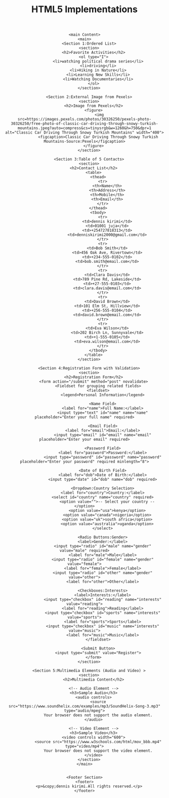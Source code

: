 <!DOCTYPE html>
<html lang="en">
<head>
    <meta charset="UTF-8">
    <meta name="viewport" content="width=device-width, initial-scale=1.0">
    <title>HTML5 Implementations</title>
    <style>
        /* Basic CSS for table styling and layout */
        table {
            width: 80%;
            margin: 20px auto;
            border-collapse: collapse;
        }
        table, th, td {
            border: 1px solid black;
            padding: 8px;
            text-align: left;
        }
        th {
            background-color: #f2f2f2;
        }
        form {
            width: 50%;
            margin: 20px auto;
        }
        label {
            display: block;
            margin-top: 10px;
        }
        input, select {
            width: 100%;
            padding: 5px;
            margin-top: 5px;
        }
    </style>
</head>
<body>
    <Header Section>
    <header>
        <h1>HTML5 Implementations</h1>
    </header>

    <main Content>
    <main>
        <Section 1:Ordered List>
        <section>
            <h2>Favorite Activities</h2>
            <ol type="I">
                <li>watching political drama series</li>
                <li>driving</li>
                <li>Hiking in Nature</li>
                <li>Learning New Skills</li>
                <li>Watching Documentaries</li>
            </ol>
        </section>

        <Section 2:External Image from Pexels>
        <section>
            <h2>Image from Pexels</h2>
            <figure>
                 <img src=https://images.pexels.com/photos/30326250/pexels-photo-30326250/free-photo-of-classic-car-driving-through-snowy-turkish-mountains.jpeg?auto=compress&cs=tinysrgb&w=1260&h=750&dpr=1 alt="Classic Car Driving Through Snowy Turkish Mountains" width="400">
                <figcaption>Classic Car Driving Through Snowy Turkish Mountains-Source:Pexels</figcaption>
            </figure>
        </section>

        <Section 3:Table of 5 Contacts>
        <section>
            <h2>Contact List</h2>
            <table>
                <thead>
                    <tr>
                        <th>Name</th>
                        <th>Address</th>
                        <th>Mobile</th>
                        <th>Email</th>
                    </tr>
                </thead>
                <tbody>
                    <tr>
                        <td>dennis kirimi</td>
                        <td>01001 juja</td>
                        <td>+254727818313</td>
                        <td>denniskirimi2000@gmail.com</td>
                    </tr>
                    <tr>
                        <td>Bob Smith</td>
                        <td>456 Oak Ave, Rivertown</td>
                        <td>+234-555-0102</td>
                        <td>bob.smith@email.com</td>
                    </tr>
                    <tr>
                        <td>Clara Davis</td>
                        <td>789 Pine Rd, Lakeside</td>
                        <td>+27-555-0103</td>
                        <td>clara.davis@email.com</td>
                    </tr>
                    <tr>
                        <td>David Brown</td>
                        <td>101 Elm St, Hillview</td>
                        <td>+256-555-0104</td>
                        <td>david.brown@email.com</td>
                    </tr>
                    <tr>
                        <td>Eva Wilson</td>
                        <td>202 Birch Ln, Sunnyvale</td>
                        <td>+1-555-0105</td>
                        <td>eva.wilson@email.com</td>
                    </tr>
                </tbody>
            </table>
        </section>

        <Section 4:Registration Form with Validation>
        <section>
            <h2>Registration Form</h2>
            <form action="/submit" method="post" novalidate>
                <Fieldset for grouping related fields>
                <fieldset>
                    <legend>Personal Information</legend>

                    <Name Field>
                    <label for="name">Full Name:</label>
                    <input type="text" id="name" name="name" placeholder="Enter your full name" required>

                    <Email Field>
                    <label for="email">Email:</label>
                    <input type="email" id="email" name="email" placeholder="Enter your email" required>

                    <Password Field>
                    <label for="password">Password:</label>
                    <input type="password" id="password" name="password" placeholder="Enter your password" required minlength="8">

                    <Date of Birth Field>
                    <label for="dob">Date of Birth:</label>
                    <input type="date" id="dob" name="dob" required>

                    <Dropdown:Country Selection>
                    <label for="country">Country:</label>
                    <select id="country" name="country" required>
                        <option value="">-- Select your country --</option>
                        <option value="usa">kenya</option>
                        <option value="canada">nigeria</option>
                        <option value="uk">south africa</option>
                        <option value="australia">uganda</option>
                    </select>

                    <Radio Buttons:Gender>
                    <label>Gender:</label>
                    <input type="radio" id="male" name="gender" value="male" required>
                    <label for="male">Male</label>
                    <input type="radio" id="female" name="gender" value="female">
                    <label for="female">Female</label>
                    <input type="radio" id="other" name="gender" value="other">
                    <label for="other">Other</label>

                    <Checkboxes:Interests>
                    <label>Interests:</label>
                    <input type="checkbox" id="reading" name="interests" value="reading">
                    <label for="reading">Reading</label>
                    <input type="checkbox" id="sports" name="interests" value="sports">
                    <label for="sports">Sports</label>
                    <input type="checkbox" id="music" name="interests" value="music">
                    <label for="music">Music</label>
                </fieldset>

                <Submit Button>
                <input type="submit" value="Register">
            </form>
        </section>

        <Section 5:Multimedia Elements (Audio and Video) >
        <section>
            <h2>Multimedia Content</h2>

            <!-- Audio Element -->
            <h3>Sample Audio</h3>
            <audio controls>
                <source src="https://www.soundhelix.com/examples/mp3/SoundHelix-Song-3.mp3" type="audio/mpeg">
                Your browser does not support the audio element.
            </audio>

            <!-- Video Element -->
            <h3>Sample Video</h3>
            <video controls width="600">
                <source src="https://www.w3schools.com/html/mov_bbb.mp4" type="video/mp4">
                Your browser does not support the video element.
            </video>
        </section>
    </main>


    <Footer Section>
    <footer>
        <p>&copy;dennis kirimi.All rights reserved.</p>
    </footer>
</body>
</html>
